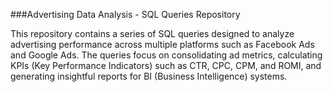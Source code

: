 ###Advertising Data Analysis - SQL Queries Repository

This repository contains a series of SQL queries designed to analyze advertising performance across multiple platforms such as Facebook Ads and Google Ads. The queries focus on consolidating ad metrics, calculating KPIs (Key Performance Indicators) such as CTR, CPC, CPM, and ROMI, and generating insightful reports for BI (Business Intelligence) systems.